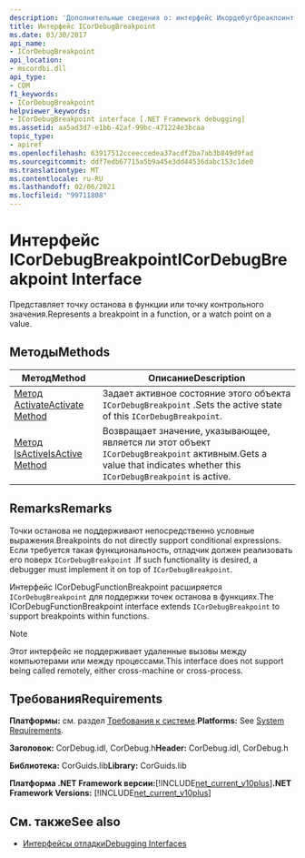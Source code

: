 ```yaml
---
description: 'Дополнительные сведения о: интерфейс Икордебугбреакпоинт'
title: Интерфейс ICorDebugBreakpoint
ms.date: 03/30/2017
api_name:
- ICorDebugBreakpoint
api_location:
- mscordbi.dll
api_type:
- COM
f1_keywords:
- ICorDebugBreakpoint
helpviewer_keywords:
- ICorDebugBreakpoint interface [.NET Framework debugging]
ms.assetid: aa5ad3d7-e1bb-42af-99bc-471224e3bcaa
topic_type:
- apiref
ms.openlocfilehash: 63917512cceeccedea37acdf2ba7ab3b849d9fad
ms.sourcegitcommit: ddf7edb67715a5b9a45e3dd44536dabc153c1de0
ms.translationtype: MT
ms.contentlocale: ru-RU
ms.lasthandoff: 02/06/2021
ms.locfileid: "99711808"
---
```

# <a name="icordebugbreakpoint-interface"></a><span data-ttu-id="67225-103">Интерфейс ICorDebugBreakpoint</span><span class="sxs-lookup"><span data-stu-id="67225-103">ICorDebugBreakpoint Interface</span></span>

<span data-ttu-id="67225-104">Представляет точку останова в функции или точку контрольного значения.</span><span class="sxs-lookup"><span data-stu-id="67225-104">Represents a breakpoint in a function, or a watch point on a value.</span></span>  
  
## <a name="methods"></a><span data-ttu-id="67225-105">Методы</span><span class="sxs-lookup"><span data-stu-id="67225-105">Methods</span></span>  
  
|<span data-ttu-id="67225-106">Метод</span><span class="sxs-lookup"><span data-stu-id="67225-106">Method</span></span>|<span data-ttu-id="67225-107">Описание</span><span class="sxs-lookup"><span data-stu-id="67225-107">Description</span></span>|  
|------------|-----------------|  
|[<span data-ttu-id="67225-108">Метод Activate</span><span class="sxs-lookup"><span data-stu-id="67225-108">Activate Method</span></span>](icordebugbreakpoint-activate-method.md)|<span data-ttu-id="67225-109">Задает активное состояние этого объекта `ICorDebugBreakpoint` .</span><span class="sxs-lookup"><span data-stu-id="67225-109">Sets the active state of this `ICorDebugBreakpoint`.</span></span>|  
|[<span data-ttu-id="67225-110">Метод IsActive</span><span class="sxs-lookup"><span data-stu-id="67225-110">IsActive Method</span></span>](icordebugbreakpoint-isactive-method.md)|<span data-ttu-id="67225-111">Возвращает значение, указывающее, является ли этот объект `ICorDebugBreakpoint` активным.</span><span class="sxs-lookup"><span data-stu-id="67225-111">Gets a value that indicates whether this `ICorDebugBreakpoint` is active.</span></span>|  
  
## <a name="remarks"></a><span data-ttu-id="67225-112">Remarks</span><span class="sxs-lookup"><span data-stu-id="67225-112">Remarks</span></span>  

 <span data-ttu-id="67225-113">Точки останова не поддерживают непосредственно условные выражения.</span><span class="sxs-lookup"><span data-stu-id="67225-113">Breakpoints do not directly support conditional expressions.</span></span> <span data-ttu-id="67225-114">Если требуется такая функциональность, отладчик должен реализовать его поверх `ICorDebugBreakpoint` .</span><span class="sxs-lookup"><span data-stu-id="67225-114">If such functionality is desired, a debugger must implement it on top of `ICorDebugBreakpoint`.</span></span>  
  
 <span data-ttu-id="67225-115">Интерфейс ICorDebugFunctionBreakpoint расширяется `ICorDebugBreakpoint` для поддержки точек останова в функциях.</span><span class="sxs-lookup"><span data-stu-id="67225-115">The ICorDebugFunctionBreakpoint interface extends `ICorDebugBreakpoint` to support breakpoints within functions.</span></span>  
  
> [!NOTE]
> <span data-ttu-id="67225-116">Этот интерфейс не поддерживает удаленные вызовы между компьютерами или между процессами.</span><span class="sxs-lookup"><span data-stu-id="67225-116">This interface does not support being called remotely, either cross-machine or cross-process.</span></span>  
  
## <a name="requirements"></a><span data-ttu-id="67225-117">Требования</span><span class="sxs-lookup"><span data-stu-id="67225-117">Requirements</span></span>  

 <span data-ttu-id="67225-118">**Платформы:** см. раздел [Требования к системе](../../get-started/system-requirements.md).</span><span class="sxs-lookup"><span data-stu-id="67225-118">**Platforms:** See [System Requirements](../../get-started/system-requirements.md).</span></span>  
  
 <span data-ttu-id="67225-119">**Заголовок:** CorDebug.idl, CorDebug.h</span><span class="sxs-lookup"><span data-stu-id="67225-119">**Header:** CorDebug.idl, CorDebug.h</span></span>  
  
 <span data-ttu-id="67225-120">**Библиотека:** CorGuids.lib</span><span class="sxs-lookup"><span data-stu-id="67225-120">**Library:** CorGuids.lib</span></span>  
  
 <span data-ttu-id="67225-121">**Платформа .NET Framework версии:**[!INCLUDE[net_current_v10plus](../../../../includes/net-current-v10plus-md.md)]</span><span class="sxs-lookup"><span data-stu-id="67225-121">**.NET Framework Versions:** [!INCLUDE[net_current_v10plus](../../../../includes/net-current-v10plus-md.md)]</span></span>  
  
## <a name="see-also"></a><span data-ttu-id="67225-122">См. также</span><span class="sxs-lookup"><span data-stu-id="67225-122">See also</span></span>

- [<span data-ttu-id="67225-123">Интерфейсы отладки</span><span class="sxs-lookup"><span data-stu-id="67225-123">Debugging Interfaces</span></span>](debugging-interfaces.md)
